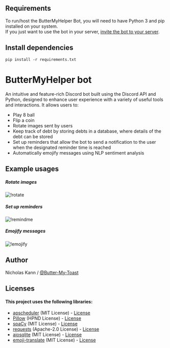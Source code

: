 ## Requirements
To run/host the ButterMyHelper Bot, you will need to have Python 3 and pip installed on your system. \
If you just want to use the bot in your server, [invite the bot to your server](https://discord.com/api/oauth2/authorize?client_id=494299064951898122&permissions=543313886272&scope=bot "Invite ButterMyHelper to your server").

## Install dependencies
`pip install -r requirements.txt`

# ButterMyHelper bot
An intuitive and feature-rich Discord bot built using the Discord API and Python, designed to enhance user experience with a variety of useful tools and interactions.
It allows users to: 
- Play 8 ball
- Flip a coin
- Rotate images sent by users
- Keep track of debt by storing debts in a database, where details of the debt can be stored
- Set up reminders that allow the bot to send a notification to the user when the designated reminder time is reached
- Automatically emojify messages using NLP sentiment analysis

## Example usages
##### Rotate images
![!rotate](https://media.giphy.com/media/1nCpnzIlme3LEt3jjM/giphy.gif)

##### Set up reminders
![!remindme](https://media.giphy.com/media/KXOTY179hjm0u1dQS1/giphy.gif)

##### Emojify messages
![!emojify](https://media.giphy.com/media/6YhVYhWwaKznoRSt5b/giphy.gif)

## Author
Nicholas Kann / [@Butter-My-Toast](https://github.com/Butter-My-Toast "Butter-My-Toast's github page")

## Licenses
#### This project uses the following libraries:
- [apscheduler](https://github.com/agronholm/apscheduler) (MIT License) - [License](https://github.com/agronholm/apscheduler/blob/master/LICENSE.txt)
- [Pillow](https://github.com/python-pillow/Pillow) (HPND License) - [License](https://github.com/python-pillow/Pillow/blob/main/LICENSE)
- [spaCy](https://github.com/explosion/spaCy) (MIT License) - [License](https://github.com/explosion/spaCy/blob/master/LICENSE)
- [requests](https://github.com/psf/requests) (Apache-2.0 License) - [License](https://github.com/psf/requests/blob/main/LICENSE)
- [aiosqlite](https://github.com/omnilib/aiosqlite) (MIT License) - [License](https://github.com/omnilib/aiosqlite/blob/main/LICENSE)
- [emoji-translate](https://github.com/emoji-translate/emoji-translate) (MIT License) - [License](https://github.com/emoji-translate/emoji-translate/blob/master/LICENSE)
